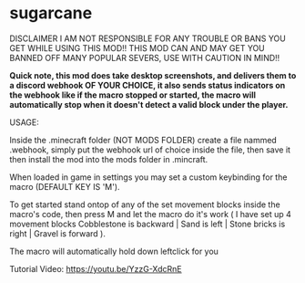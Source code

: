 # sugarcane

DISCLAIMER I AM NOT RESPONSIBLE FOR ANY TROUBLE OR BANS YOU GET WHILE USING THIS MOD!!
THIS MOD CAN AND MAY GET YOU BANNED OFF MANY POPULAR SEVERS, USE WITH CAUTION IN MIND!!

**Quick note, this mod does take desktop screenshots, and delivers them to a discord webhook OF YOUR CHOICE, it also sends status indicators on the webhook like if the macro stopped or started, the macro will automatically stop when it doesn't detect a valid block under the player.**

USAGE:

Inside the .minecraft folder (NOT MODS FOLDER) create a file nammed .webhook, simply put the webhook url of choice inside the file, then save it then install the mod into the mods folder in .mincraft.

When loaded in game in settings you may set a custom keybinding for the macro (DEFAULT KEY IS 'M').

To get started stand ontop of any of the set movement blocks inside the macro's code, then press M and let the macro do it's work ( I have set up 4 movement blocks Cobblestone is backward | Sand is left | Stone bricks is right | Gravel is forward ).

The macro will automatically hold down leftclick for you

Tutorial Video:
https://youtu.be/YzzG-XdcRnE
